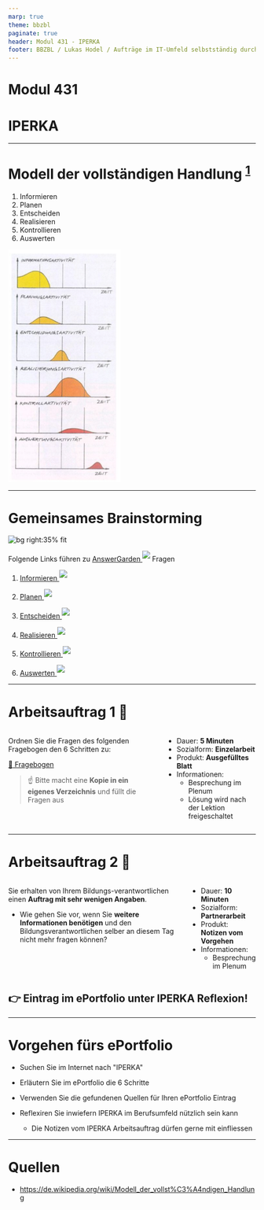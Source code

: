 ```yaml
---
marp: true
theme: bbzbl
paginate: true
header: Modul 431 - IPERKA
footer: BBZBL / Lukas Hodel / Aufträge im IT-Umfeld selbstständig durchführen
---
```


<!-- _class: cover -->

# Modul 431
# <!--fit--> IPERKA

---

<!-- _class: no-float-link -->

# Modell der vollständigen Handlung <sup>[1]</sup>

1. Informieren
1. Planen
1. Entscheiden
1. Realisieren
1. Kontrollieren
1. Auswerten

![bg right:40% fit](./images/iperka-zeitachse.png)

---

# Gemeinsames Brainstorming 

![bg right:35% fit](../images/wordcloud.png)

<!-- TODO: neue Links!! -->

Folgende Links führen zu [AnswerGarden <sup>![](https://answergarden.ch/favicon.ico)</sup>](https://answergarden.ch)  Fragen

1. [Informieren <sup>![](https://answergarden.ch/favicon.ico)</sup>](https://answergarden.ch/2223075) 

1. [Planen <sup>![](https://answergarden.ch/favicon.ico)</sup>](https://answergarden.ch/2223078)
1. [Entscheiden <sup>![](https://answergarden.ch/favicon.ico)</sup>](https://answergarden.ch/2223081) 
1. [Realisieren <sup>![](https://answergarden.ch/favicon.ico)</sup>](https://answergarden.ch/2223082) 
1. [Kontrollieren <sup>![](https://answergarden.ch/favicon.ico)</sup>](https://answergarden.ch/2223087) 
1. [Auswerten <sup>![](https://answergarden.ch/favicon.ico)</sup>](https://answergarden.ch/2223089)

---

# Arbeitsauftrag 1 :pencil:

<div class="columns"><div>

Ordnen Sie die Fragen des folgenden Fragebogen den 6 Schritten zu:

[:link: Fragebogen](https://docs.google.com/spreadsheets/d/1nLLSKc_HXZzrvfeEwa79blUbbQoYpww23377OXSqYqk/edit#gid=0)

> :point_up: Bitte macht eine **Kopie in ein eigenes Verzeichnis** und füllt die Fragen aus


</div><div>

- Dauer: **5 Minuten**
- Sozialform: **Einzelarbeit**
- Produkt: **Ausgefülltes Blatt**
- Informationen:
  - Besprechung im Plenum
  - Lösung wird nach der Lektion freigeschaltet

</div></div>

---

# Arbeitsauftrag 2 :pencil:

<div class="columns"><div>

Sie erhalten von Ihrem Bildungs-verantwortlichen einen **Auftrag mit sehr wenigen Angaben**.

- Wie gehen Sie vor, wenn Sie **weitere Informationen benötigen** und den Bildungsverantwortlichen selber an diesem Tag nicht mehr fragen können?

</div><div>

- Dauer: **10 Minuten**
- Sozialform: **Partnerarbeit**
- Produkt: **Notizen vom Vorgehen**
- Informationen:
  - Besprechung im Plenum

</div></div>

## 👉 Eintrag im ePortfolio unter IPERKA Reflexion!

---

# Vorgehen fürs ePortfolio

- Suchen Sie im Internet nach "IPERKA"

- Erläutern Sie im ePortfolio die 6 Schritte
- Verwenden Sie die gefundenen Quellen für Ihren ePortfolio Eintrag
- Reflexiren Sie inwiefern IPERKA im Berufsumfeld nützlich sein kann
  - Die Notizen vom IPERKA Arbeitsauftrag dürfen gerne mit einfliessen

---

# Quellen

- https://de.wikipedia.org/wiki/Modell_der_vollst%C3%A4ndigen_Handlung

[1]: https://de.wikipedia.org/wiki/Modell_der_vollst%C3%A4ndigen_Handlung
